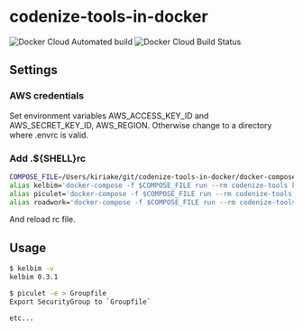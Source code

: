 # codenize-tools-in-docker

![Docker Cloud Automated build](https://img.shields.io/docker/cloud/automated/kiriake/codenize-tools.svg)
![Docker Cloud Build Status](https://img.shields.io/docker/cloud/build/kiriake/codenize-tools.svg)

## Settings

### AWS credentials

Set environment variables AWS_ACCESS_KEY_ID and AWS_SECRET_KEY_ID, AWS_REGION.
Otherwise change to a directory where .envrc is valid.

### Add .${SHELL}rc

```sh
COMPOSE_FILE=/Users/kiriake/git/codenize-tools-in-docker/docker-compose.yaml
alias kelbim='docker-compose -f $COMPOSE_FILE run --rm codenize-tools kelbim'
alias piculet='docker-compose -f $COMPOSE_FILE run --rm codenize-tools piculet'
alias roadwork='docker-compose -f $COMPOSE_FILE run --rm codenize-tools roadwork'
```

And reload rc file.

## Usage

```sh
$ kelbim -v
kelbim 0.3.1

$ piculet -e > Groupfile
Export SecurityGroup to `Groupfile`

etc...
```

